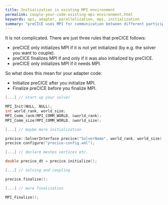 ```yaml
---
title: Initialization in existing MPI environment
permalink: couple-your-code-existing-mpi-environment.html
keywords: api, adapter, parallelization, mpi, initialization
summary: "preCICE uses MPI for communication between different participants (and also for communication between ranks of the same participant). So are there any problems if the solver that you intend to couple also already uses MPI (e.g. for parallelization)? Who should initialize MPI? Who should finalize MPI? This is what we discuss here."
---
```


It is not complicated. There are just three rules that preCICE follows:

* preCICE only initializes MPI if it is not yet initialized (by e.g. the solver you want to couple).
* preCICE finalizes MPI if and only if it was also initialized by preCICE.
* preCICE only initializes MPI if it needs MPI.

So what does this mean for your adapter code:

* Initialize preCICE after you initialize MPI.
* Finalize preCICE before you finalize MPI.

```cpp
[...] // start up your solver 

MPI_Init(NULL, NULL);
int world_rank, world_size;
MPI_Comm_rank(MPI_COMM_WORLD, &world_rank);
MPI_Comm_size(MPI_COMM_WORLD, &world_size);

[...] // maybe more initialization

precice::SolverInterface precice("SolverName", world_rank, world_size); 
precice.configure("precice-config.xml"); 

[...] // declare meshes vertices etc.

double precice_dt = precice.initialize();

[...] // solving and coupling

precice.finalize();

[...] // more finalization

MPI_Finalize();

```
